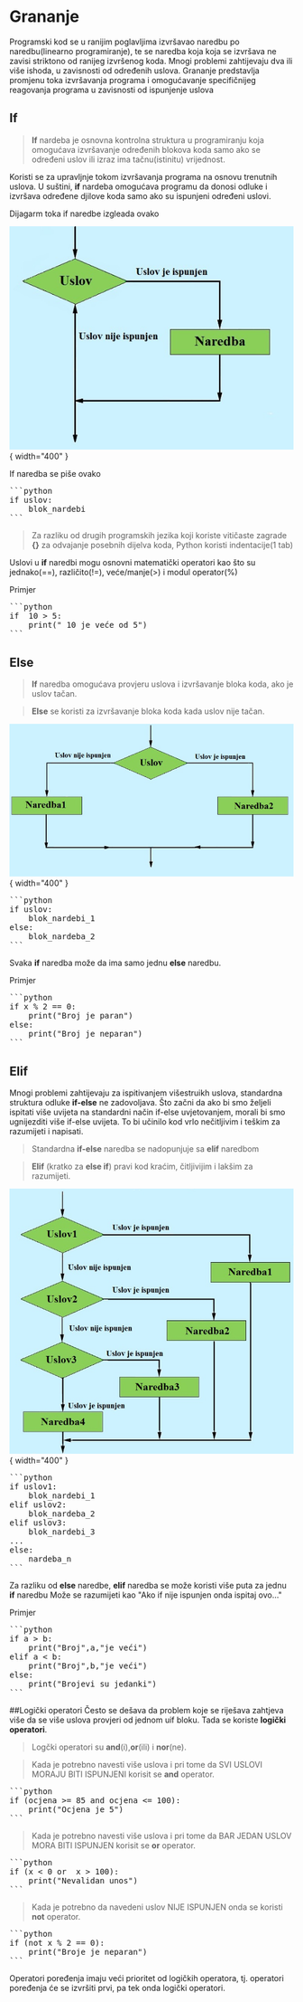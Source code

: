 # Grananje

Programski kod se u ranijim poglavljima izvršavao naredbu po naredbu(linearno programiranje), te se naredba koja koja se izvršava ne zavisi striktono od ranijeg izvršenog koda. Mnogi problemi 
zahtijevaju dva ili više ishoda, u zavisnosti od određenih uslova. Grananje predstavlja promjenu toka izvršavanja programa i  omogućavanje specifičnijeg reagovanja programa u zavisnosti  od ispunjenje uslova

## If
>**If** nardeba je osnovna kontrolna struktura u programiranju koja omogućava izvršavanje određenih 
blokova koda samo ako se određeni uslov ili izraz ima tačnu(istinitu) vrijednost.

Koristi se za upravljnje tokom izvršavanja programa na osnovu trenutnih uslova. U suštini, **if** 
nardeba omogućava programu da donosi odluke i izvršava određene djilove koda samo ako su ispunjeni određeni uslovi. 

Dijagarm toka if naredbe izgleada ovako

![Image title](gran2.jpg){ width="400" }


If naredba se piše ovako
<pre>
```python
if uslov:
    blok_nardebi
```
</pre>

> Za razliku od drugih programskih jezika koji koriste vitičaste zagrade **{}** za odvajanje posebnih dijelva koda, Python koristi indentacije(1 tab) 

 Uslovi u  **if** naredbi mogu osnovni matematički operatori kao što su jednako(==), različito(!=), veće/manje(>) i modul operator(%)

Primjer 
<pre>
```python
if  10 > 5:
    print(" 10 je veće od 5")
```
</pre>

## Else
> **If** naredba omogućava provjeru uslova i izvršavanje bloka koda, ako je uslov tačan.

>**Else** se koristi za izvršavanje bloka koda kada uslov nije tačan.

![Image title](gran6.jpg){ width="400" }

<pre>
```python
if uslov:
    blok_nardebi_1
else:
    blok_nardeba_2
```
</pre>

Svaka **if** naredba može da ima samo jednu **else** naredbu.

Primjer
<pre>
```python
if x % 2 == 0:
    print("Broj je paran")
else:
    print("Broj je neparan")
```
</pre>

## Elif

Mnogi problemi zahtijevaju za ispitivanjem višestruikh uslova, standardna struktura odluke **if-else**
ne zadovoljava. Što začni da ako bi smo željeli ispitati više uvijeta na standardni način if-else uvjetovanjem,
morali bi smo ugnijezditi više if-else uvijeta. To bi učinilo kod vrlo nečitljivim i teškim za razumijeti i napisati.

>Standardna **if-else** naredba se nadopunjuje sa **elif** naredbom

>**Elif** (kratko za **else if**) pravi kod kraćim, čitljivijim i lakšim za razumijeti. 

![Image title](gran11.jpg){ width="400" }

<pre>
```python
if uslov1:
    blok_nardebi_1
elif uslov2:
    blok_nardeba_2
elif uslov3:
    blok_nardebi_3
...
else:
    nardeba_n
```
</pre>

Za razliku od **else** naredbe, **elif** naredba se može koristi više puta za jednu **if** naredbu
Može se razumijeti kao "Ako if nije ispunjen onda ispitaj ovo..."

Primjer

<pre>
```python
if a > b:
    print("Broj",a,"je veći")
elif a < b:
    print("Broj",b,"je veći")
else:
    print("Brojevi su jedanki")
```
</pre>

##Logički operatori
Često se dešava da problem koje se riješava zahtjeva više da se više uslova provjeri od jednom uif bloku. Tada se
koriste **logički operatori**.

> Logčki operatori su **and**(i),**or**(ili) i **nor**(ne).

> Kada je potrebno navesti više uslova i pri tome da SVI USLOVI MORAJU BITI ISPUNJENI korisit se **and** operator.

<pre>
```python
if (ocjena >= 85 and ocjena <= 100):
    print("Ocjena je 5")
```
</pre>

> Kada je potrebno navesti više uslova i pri tome da BAR JEDAN USLOV MORA BITI ISPUNJEN korisit se **or** operator.

<pre>
```python
if (x < 0 or  x > 100):
    print("Nevalidan unos")
```
</pre>

>Kada je potrebno da navedeni uslov NIJE ISPUNJEN onda se koristi **not** operator.

<pre>
```python
if (not x % 2 == 0):
    print("Broje je neparan")
```
</pre>

Operatori poređenja imaju veći prioritet od logičkih operatora, tj. operatori poređenja će se izvršiti prvi, pa tek onda
logički operatori.